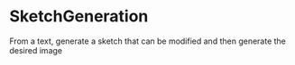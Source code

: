 # SketchGeneration
From a text, generate a sketch that can be modified and then generate the desired image
